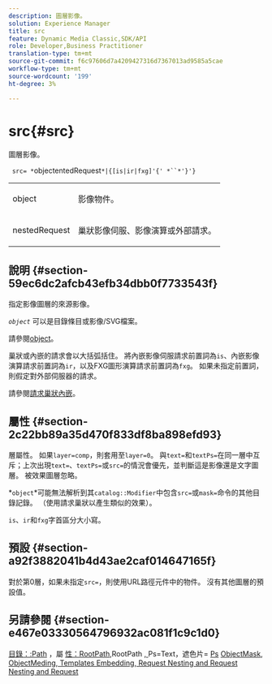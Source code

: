 ```yaml
---
description: 圖層影像。
solution: Experience Manager
title: src
feature: Dynamic Media Classic,SDK/API
role: Developer,Business Practitioner
translation-type: tm+mt
source-git-commit: f6c97606d7a4209427316d7367013ad9585a5cae
workflow-type: tm+mt
source-wordcount: '199'
ht-degree: 3%

---
```



# src{#src}

圖層影像。

` src= *`objectentedRequest`*|{[is|ir|fxg]'{' *``*'}'}`

<table id="simpletable_59104309B8284B21ABCE7DC95BF5A273"> 
 <tr class="strow"> 
  <td class="stentry"> <p> <span class="varname"> object </span> </p> </td> 
  <td class="stentry"> <p>影像物件。 </p> </td> 
 </tr> 
 <tr class="strow"> 
  <td class="stentry"> <p> <span class="varname"> nestedRequest  </span> </p> </td> 
  <td class="stentry"> <p>巢狀影像伺服、影像演算或外部請求。 </p> </td> 
 </tr> 
</table>

## 說明 {#section-59ec6dc2afcb43efb34dbb0f7733543f}

指定影像圖層的來源影像。

*`object`* 可以是目錄條目或影像/SVG檔案。

請參閱[object](../../../../../is-api/http-ref/image-serving-api-ref/c-http-protocol-reference/c-data-types/r-object.md#reference-2591bd24548d462782c68d138ef795a0)。

巢狀或內嵌的請求會以大括弧括住。 將內嵌影像伺服請求前置詞為`is`、內嵌影像演算請求前置詞為`ir`，以及FXG圖形演算請求前置詞為`fxg`。 如果未指定前置詞，則假定對外部伺服器的請求。

請參閱[請求巢狀內嵌](../../../../../is-api/http-ref/image-serving-api-ref/c-http-protocol-reference/c-syntax-and-features/r-request-nesting-and-embedding.md#reference-38ec66d4062046589e16c39bf1c6049b)。

## 屬性 {#section-2c22bb89a35d470f833df8ba898efd93}

層屬性。 如果`layer=comp`，則套用至`layer=0`。 與`text=`和`textPs=`在同一層中互斥；上次出現`text=`、`textPs=`或`src=`的情況會優先，並判斷這是影像還是文字圖層。 被效果圖層忽略。

*`object`*可能無法解析到其`catalog::Modifier`中包含`src=`或`mask=`命令的其他目錄記錄。 （使用請求巢狀以產生類似的效果）。

`is`、`ir`和`fxg`字首區分大小寫。

## 預設 {#section-a92f3882041b4d43ae2caf014647165f}

對於第0層，如果未指定`src=`，則使用URL路徑元件中的物件。 沒有其他圖層的預設值。

## 另請參閱 {#section-e467e03330564796932ac081f1c9c1d0}

[目錄：:Path](/help/aem-is-ir-api/is-api/image-catalog/image-serving-api-ref/c-image-catalog-reference/c-image-svg-data-reference/c-image-data-reference/r-path-cat.md) ，屬 [性：RootPath](../../../../../is-api/image-catalog/image-serving-api-ref/c-image-catalog-reference/c-attributes-reference/r-rootpath.md#reference-17d57e5967be403b8408fa7214017494),RootPath [, ](../../../../../is-api/http-ref/image-serving-api-ref/c-http-protocol-reference/c-command-reference/r-text.md#reference-84634052e48548539a1ef63cbe41f22f)Ps=Text，遮色片= [Ps](../../../../../is-api/http-ref/image-serving-api-ref/c-http-protocol-reference/c-command-reference/r-textps.md#reference-4209a2a6169f44278da2647cfb0cd767) [](../../../../../is-api/http-ref/image-serving-api-ref/c-http-protocol-reference/c-command-reference/r-mask.md#reference-922254e027404fb890b850e2723ee06e) [](../../../../../is-api/http-ref/image-serving-api-ref/c-http-protocol-reference/c-data-types/r-object.md#reference-2591bd24548d462782c68d138ef795a0) [](../../../../../is-api/http-ref/image-serving-api-ref/c-http-protocol-reference/c-templates/c-templates.md#concept-3cd2d2adae0e41b2979b9640244d4d3e) [ ObjectMask, ObjectMeding, Templates Embedding, Request Nesting and Request Nesting and Request](../../../../../is-api/http-ref/image-serving-api-ref/c-http-protocol-reference/c-syntax-and-features/r-request-nesting-and-embedding.md#reference-38ec66d4062046589e16c39bf1c6049b)
